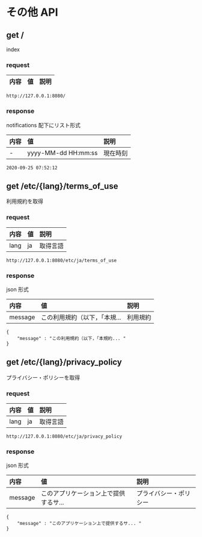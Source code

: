 # その他 API

## get /

index

### request

内容 | 値 | 説明
:--|:--|:--

```
http://127.0.0.1:8080/
```

### response

notifications 配下にリスト形式

内容 | 値 | 説明
:--|:--|:--
- | yyyy-MM-dd HH:mm:ss | 現在時刻

```
2020-09-25 07:52:12
```

## get /etc/{lang}/terms_of_use

利用規約を取得

### request

内容 | 値 | 説明
:--|:--|:--
lang | ja | 取得言語

```
http://127.0.0.1:8080/etc/ja/terms_of_use
```

### response

json 形式

内容 | 値 | 説明
:--|:--|:--
message | この利用規約（以下，「本規... | 利用規約

```
{
    "message" : "この利用規約（以下，「本規約... "
}
```

## get /etc/{lang}/privacy_policy

プライバシー・ポリシーを取得

### request

内容 | 値 | 説明
:--|:--|:--
lang | ja | 取得言語

```
http://127.0.0.1:8080/etc/ja/privacy_policy
```

### response

json 形式

内容 | 値 | 説明
:--|:--|:--
message | このアプリケーション上で提供するサ... | プライバシー・ポリシー

```
{
    "message" : "このアプリケーション上で提供するサ... "
}
```